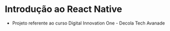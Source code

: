 # Introdução ao React Native

* Projeto referente ao curso Digital Innovation One - Decola Tech Avanade

